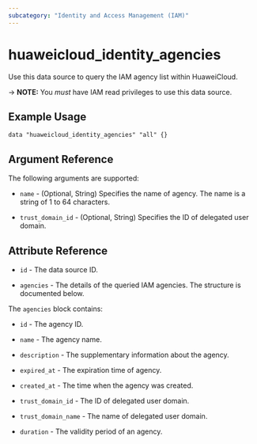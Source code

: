 ```yaml
---
subcategory: "Identity and Access Management (IAM)"
---
```


# huaweicloud_identity_agencies

Use this data source to query the IAM agency list within HuaweiCloud.

-> **NOTE:** You *must* have IAM read privileges to use this data source.

## Example Usage

```hcl
data "huaweicloud_identity_agencies" "all" {}
```

## Argument Reference

The following arguments are supported:

* `name` - (Optional, String) Specifies the name of agency. The name is a string of 1 to 64 characters.

* `trust_domain_id` - (Optional, String) Specifies the ID of delegated user domain.

## Attribute Reference

* `id` - The data source ID.

* `agencies` - The details of the queried IAM agencies. The structure is documented below.

The `agencies` block contains:

* `id` - The agency ID.

* `name` - The agency name.

* `description` - The supplementary information about the agency.

* `expired_at` - The expiration time of agency.

* `created_at` -  The time when the agency was created.

* `trust_domain_id` - The ID of delegated user domain.

* `trust_domain_name` - The name of delegated user domain.

* `duration` - The validity period of an agency.
